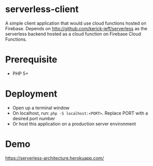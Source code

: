 # serverless-client
A simple client application that would use cloud functions hosted on Firebase. Depends on http://github.com/kerick-jeff/serverless as the serverless backend hosted as a cloud function on Firebase Cloud Functions.

# Prerequisite
* PHP 5+

# Deployment
* Open up a terminal window
* On localhost, run: `php -S localhost:<PORT>`. Replace PORT with a desired port number
* Or host this application on a production server environment

# Demo
https://serverless-architecture.herokuapp.com/

